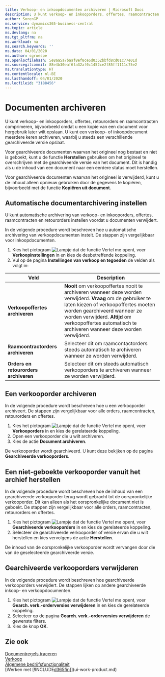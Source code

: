 ```yaml
---
title: Verkoop- en inkoopdocumenten archiveren | Microsoft Docs
description: U kunt verkoop- en inkooporders, offertes, raamcontracten, retourorders en raamcontracten archiveren en u kunt het gearchiveerde document gebruiken om het document waaruit het is gearchiveerd, opnieuw te maken.
author: SorenGP
ms.service: dynamics365-business-central
ms.topic: article
ms.devlang: na
ms.tgt_pltfrm: na
ms.workload: na
ms.search.keywords: ''
ms.date: 04/01/2020
ms.author: sgroespe
ms.openlocfilehash: 5e8aa5a7baaf8ef8ce6d0352bbfd8cd01c77e01d
ms.sourcegitcommit: 88e4b30eaf6fa32af0c1452ce2f85ff1111c75e2
ms.translationtype: HT
ms.contentlocale: nl-BE
ms.lasthandoff: 04/01/2020
ms.locfileid: "3188456"
---
```

# <a name="archive-documents"></a>Documenten archiveren
U kunt verkoop- en inkooporders, offertes, retourorders en raamcontracten comprimeren, bijvoorbeeld omdat u een kopie van een document voor hergebruik later wilt opslaan. U kunt een verkoop- of inkoopdocument meerdere keren archiveren, waarbij u steeds een verschillende gearchiveerde versie opslaat.

Voor gearchiveerde documenten waarvan het origineel nog bestaat en niet is geboekt, kunt u de functie **Herstellen** gebruiken om het origineel te overschrijven met de gearchiveerde versie van het document. Dit is handig als u de inhoud van een document naar een eerdere status moet herstellen.

Voor gearchiveerde documenten waarvan het origineel is verwijderd, kunt u de inhoud alleen opnieuw gebruiken door de gegevens te kopiëren, bijvoorbeeld met de functie **Kopiëren uit document**.   

## <a name="to-set-up-automatic-document-archiving"></a>Automatische documentarchivering instellen  
U kunt automatische archivering van verkoop- en inkooporders, offertes, raamcontracten en retourorders instellen voordat u documenten verwijdert.

In de volgende procedure wordt beschreven hoe u automatische archivering van verkoopdocumenten instelt. De stappen zijn vergelijkbaar voor inkoopdocumenten.
1.  Kies het pictogram ![Lampje dat de functie Vertel me opent](media/ui-search/search_small.png "Vertel me wat u wilt doen"), voer **Verkoopinstellingen** in en kies de desbetreffende koppeling.
2. Vul op de pagina **Instellingen van verkoop en tegoeden** de velden als volgt in:

|Veld|Description|
|-----|-----------|
|**Verkoopoffertes archiveren**|**Nooit** om verkoopoffertes nooit te archiveren wanneer deze worden verwijderd. **Vraag** om de gebruiker te laten kiezen of verkoopoffertes moeten worden gearchiveerd wanneer ze worden verwijderd. **Altijd** om verkoopoffertes automatisch te archiveren wanneer deze worden verwijderd.|
|**Raamcontractorders archiveren**|Selecteer dit om raamcontactorders steeds automatisch te archiveren wanneer ze worden verwijderd.|
|**Orders en retourorders archiveren**|Selecteer dit om steeds automatisch verkooporders te archiveren wanneer ze worden verwijderd.|

## <a name="to-archive-a-sales-order"></a>Een verkooporder archiveren
In de volgende procedure wordt beschreven hoe u een verkooporder archiveert. De stappen zijn vergelijkbaar voor alle orders, raamcontracten, retourorders en offertes.

1.  Kies het pictogram ![Lampje dat de functie Vertel me opent](media/ui-search/search_small.png "Vertel me wat u wilt doen"), voer **Verkooporders** in en kies de gerelateerde koppeling.  
2.  Open een verkooporder die u wilt archiveren.  
3.  Kies de actie **Document archiveren**.

De verkooporder wordt gearchiveerd. U kunt deze bekijken op de pagina **Gearchiveerde verkooporders**.

## <a name="to-restore-a-non-posted-sales-order-from-the-archive"></a>Een niet-geboekte verkooporder vanuit het archief herstellen
In de volgende procedure wordt beschreven hoe de inhoud van een gearchiveerde verkooporder terug wordt gebracht tot de oorspronkelijke verkooporder. Dit kan alleen als het oorspronkelijke document niet is geboekt. De stappen zijn vergelijkbaar voor alle orders, raamcontracten, retourorders en offertes.

1. Kies het pictogram ![Lampje dat de functie Vertel me opent](media/ui-search/search_small.png "Vertel me wat u wilt doen"), voer **Gearchiveerde verkooporders** in en kies de gerelateerde koppeling.
2. Selecteer de gearchiveerde verkooporder of versie ervan die u wilt herstellen en kies vervolgens de actie **Herstellen**.  

De inhoud van de oorspronkelijke verkooporder wordt vervangen door die van de geselecteerde gearchiveerde versie.

## <a name="to-delete-archived-sales-orders"></a>Gearchiveerde verkooporders verwijderen
In de volgende procedure wordt beschreven hoe gearchiveerde verkooporders verwijdert. De stappen lijken op andere gearchiveerde inkoop- en verkoopdocumenten.

1.  Kies het pictogram ![Lampje dat de functie Vertel me opent](media/ui-search/search_small.png "Vertel me wat u wilt doen"), voer **Gearch. verk.-orderversies verwijderen** in en kies de gerelateerde koppeling.  
2.  Selecteer op de pagina **Gearch. verk.-orderversies verwijderen** de gewenste filters.  
3.  Kies de knop **OK**.

## <a name="see-also"></a>Zie ook
[Documentregels traceren](across-how-to-track-document-lines.md)  
[Verkoop](sales-manage-sales.md)  
[Algemene bedrijfsfunctionaliteit](ui-across-business-areas.md)  
[Werken met [!INCLUDE[d365fin](includes/d365fin_md.md)]](ui-work-product.md)
